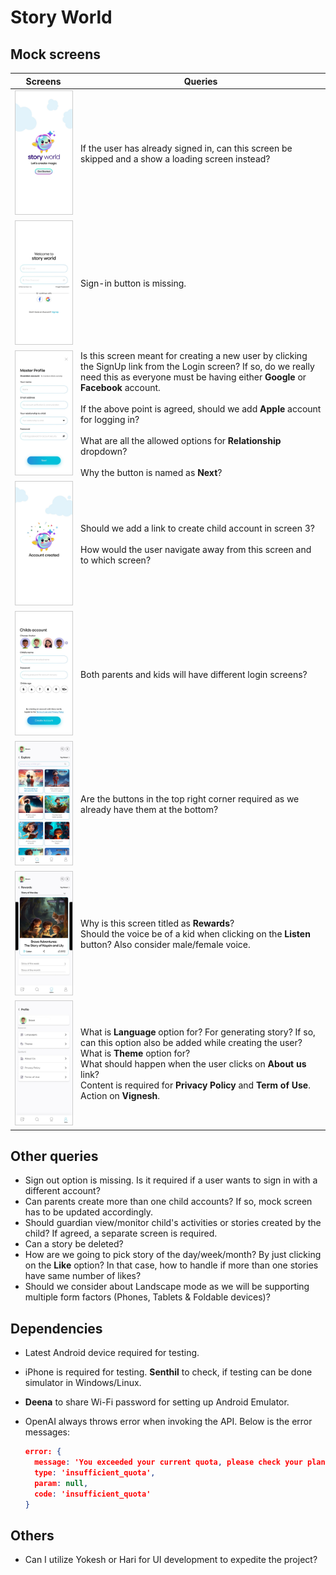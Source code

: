 # Story World

## Mock screens

| Screens                                                                                       | Queries                                                                                                                                                                                                                                                                                                          |
  | --------------------------------------------------------------------------------------------- | ---------------------------------------------------------------------------------------------------------------------------------------------------------------------------------------------------------------------------------------------------------------------------------------------------------------- |
  | <img src="./MockScreens/1.jpg" alt="Screen 1" style="zoom:40%; border: solid 1px #cccccc;" /> | If the user has already signed in, can this screen be skipped and a show a loading screen instead?                                                                                                                                                                                                               |
  | <img src="./MockScreens/2.jpg" alt="Screen 2" style="zoom:40%; border: solid 1px #cccccc;" /> | Sign-in button is missing.                                                                                                                                                                                                                                                                                       |
  | <img src="./MockScreens/3.jpg" alt="Screen 3" style="zoom:40%; border: solid 1px #cccccc;" /> | Is this screen meant for creating a new user by clicking the SignUp link from the Login screen? If so, do we really need this as everyone must be having either **Google** or **Facebook** account.<br><br>If the above point is agreed, should we add **Apple** account for logging in?<br><br>What are all the allowed options for **Relationship** dropdown?<br><br>Why the button is named as **Next**?                         |
  | <img src="./MockScreens/4.jpg" alt="Screen 4" style="zoom:40%; border: solid 1px #cccccc;" /> | Should we add a link to create child account in screen 3?<br><br>How would the user navigate away from this screen and to which screen?                                                                                                                                                                                                                                                        |
  | <img src="./MockScreens/5.jpg" alt="Screen 5" style="zoom:40%; border: solid 1px #cccccc;" /> | Both parents and kids will have different login screens?                                                                                                                                                                                                                                                         |
  | <img src="./MockScreens/7.jpg" alt="Screen 7" style="zoom:40%; border: solid 1px #cccccc;" /> | Are the buttons in the top right corner required as we already have them at the bottom?                                                                                                                                                                                                                          |
  | <img src="./MockScreens/8.jpg" alt="Screen 8" style="zoom:40%; border: solid 1px #cccccc;" /> | Why is this screen titled as **Rewards**?<br>Should the voice be of a kid when clicking on the **Listen** button? Also consider male/female voice.                                                                                                                                                               |
  | <img src="./MockScreens/9.jpg" alt="Screen 9" style="zoom:40%; border: solid 1px #cccccc;" /> | What is **Language** option for? For generating story? If so, can this option also be added while creating the user?<br>What is **Theme** option for?<br>What should happen when the user clicks on **About us** link?<br>Content is required for **Privacy Policy** and **Term of Use**. Action on **Vignesh**. |

## Other queries

- Sign out option is missing. Is it required if a user wants to sign in with a different account?
- Can parents create more than one child accounts? If so, mock screen has to be updated accordingly.
- Should guardian view/monitor child's activities or stories created by the child? If agreed, a separate screen is required.
- Can a story be deleted?
- How are we going to pick story of the day/week/month? By just clicking on the **Like** option? In that case, how to handle if more than one stories have same number of likes?
- Should we consider about Landscape mode as we will be supporting multiple form factors (Phones, Tablets & Foldable devices)?

## Dependencies

- Latest Android device required for testing.
- iPhone is required for testing. **Senthil** to check, if testing can be done simulator in Windows/Linux.
- **Deena** to share Wi-Fi password for setting up Android Emulator.
- OpenAI always throws error when invoking the API. Below is the error messages:

  ```json
  error: {
    message: 'You exceeded your current quota, please check your plan and billing details. For more information on this error, read the docs: https://platform.openai.com/docs/guides/error-codes/api-errors.',
    type: 'insufficient_quota',
    param: null,
    code: 'insufficient_quota'
  }
  ```

## Others

- Can I utilize Yokesh or Hari for UI development to expedite the project?
